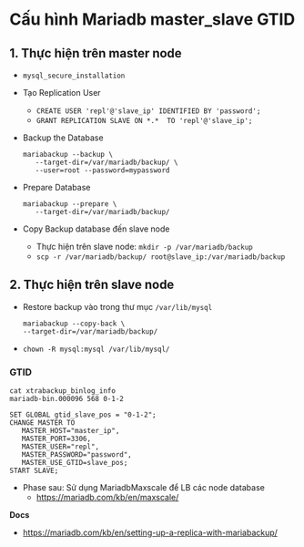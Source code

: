 # Cấu hình Mariadb master_slave GTID 
## 1. Thực hiện trên master node
- `mysql_secure_installation`
- Tạo Replication User
    + `CREATE USER 'repl'@'slave_ip' IDENTIFIED BY 'password';`
    + `GRANT REPLICATION SLAVE ON *.*  TO 'repl'@'slave_ip';`
- Backup the Database
    ```
    mariabackup --backup \
       --target-dir=/var/mariadb/backup/ \
       --user=root --password=mypassword
    ```

- Prepare Database
    ```
    mariabackup --prepare \
       --target-dir=/var/mariadb/backup/
    ```

- Copy Backup database đến slave node
    + Thực hiện trên slave node: `mkdir -p /var/mariadb/backup`
    + `scp -r /var/mariadb/backup/ root@slave_ip:/var/mariadb/backup`
## 2. Thực hiện trên slave node
- Restore backup vào trong thư mục `/var/lib/mysql`
    ```
    mariabackup --copy-back \
    --target-dir=/var/mariadb/backup/
    ```
- `chown -R mysql:mysql /var/lib/mysql/`
### GTID
```
cat xtrabackup_binlog_info
mariadb-bin.000096 568 0-1-2
```

```
SET GLOBAL gtid_slave_pos = "0-1-2";
CHANGE MASTER TO 
   MASTER_HOST="master_ip", 
   MASTER_PORT=3306, 
   MASTER_USER="repl",  
   MASTER_PASSWORD="password", 
   MASTER_USE_GTID=slave_pos;
START SLAVE;
```
- Phase sau: Sử dụng MariadbMaxscale để LB các node database
    + https://mariadb.com/kb/en/maxscale/

__Docs__
- https://mariadb.com/kb/en/setting-up-a-replica-with-mariabackup/
